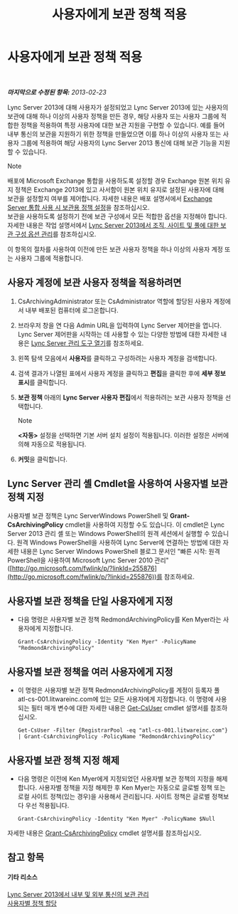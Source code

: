 ﻿---
title: 사용자에게 보관 정책 적용
TOCTitle: 사용자에게 보관 정책 적용
ms:assetid: 624a7d3e-389d-403a-97e5-f7bb17023ef3
ms:mtpsurl: https://technet.microsoft.com/ko-kr/library/Gg521004(v=OCS.15)
ms:contentKeyID: 49303820
ms.date: 08/24/2015
mtps_version: v=OCS.15
ms.translationtype: HT
---

# 사용자에게 보관 정책 적용

 

_**마지막으로 수정된 항목:** 2013-02-23_

Lync Server 2013에 대해 사용자가 설정되었고 Lync Server 2013에 있는 사용자의 보관에 대해 하나 이상의 사용자 정책을 만든 경우, 해당 사용자 또는 사용자 그룹에 적합한 정책을 적용하여 특정 사용자에 대한 보관 지원을 구현할 수 있습니다. 예를 들어 내부 통신의 보관을 지원하기 위한 정책을 만들었으면 이를 하나 이상의 사용자 또는 사용자 그룹에 적용하여 해당 사용자의 Lync Server 2013 통신에 대해 보관 기능을 지원할 수 있습니다.


> [!NOTE]
> 배포에 Microsoft Exchange 통합을 사용하도록 설정할 경우 Exchange 원본 위치 유지 정책은 Exchange 2013에 있고 사서함이 원본 위치 유지로 설정된 사용자에 대해 보관을 설정할지 여부를 제어합니다. 자세한 내용은 배포 설명서에서 <A href="lync-server-2013-setting-up-policies-for-archiving-when-using-exchange-server-integration.md">Exchange Server 통합 사용 시 보관용 정책 설정</A>을 참조하십시오.<BR>보관을 사용하도록 설정하기 전에 보관 구성에서 모든 적합한 옵션을 지정해야 합니다. 자세한 내용은 작업 설명서에서 <A href="lync-server-2013-managing-archiving-configuration-options-for-your-organization-sites-and-pools.md">Lync Server 2013에서 조직, 사이트 및 풀에 대한 보관 구성 옵션 관리</A>를 참조하십시오.



이 항목의 절차를 사용하여 이전에 만든 보관 사용자 정책을 하나 이상의 사용자 계정 또는 사용자 그룹에 적용합니다.

## 사용자 계정에 보관 사용자 정책을 적용하려면

1.  CsArchivingAdministrator 또는 CsAdministrator 역할에 할당된 사용자 계정에서 내부 배포된 컴퓨터에 로그온합니다.

2.  브라우저 창을 연 다음 Admin URL을 입력하여 Lync Server 제어판을 엽니다. Lync Server 제어판을 시작하는 데 사용할 수 있는 다양한 방법에 대한 자세한 내용은 [Lync Server 관리 도구 열기](lync-server-2013-open-lync-server-administrative-tools.md)를 참조하세요.

3.  왼쪽 탐색 모음에서 **사용자**를 클릭하고 구성하려는 사용자 계정을 검색합니다.

4.  검색 결과가 나열된 표에서 사용자 계정을 클릭하고 **편집**을 클릭한 후에 **세부 정보 표시**를 클릭합니다.

5.  **보관 정책** 아래의 **Lync Server 사용자 편집**에서 적용하려는 보관 사용자 정책을 선택합니다.
    

    > [!NOTE]
    > <STRONG>&lt;자동&gt;</STRONG> 설정을 선택하면 기본 서버 설치 설정이 적용됩니다. 이러한 설정은 서버에 의해 자동으로 적용됩니다.



6.  **커밋**을 클릭합니다.

## Lync Server 관리 셸 Cmdlet을 사용하여 사용자별 보관 정책 지정

사용자별 보관 정책은 Lync ServerWindows PowerShell 및 **Grant-CsArchivingPolicy** cmdlet을 사용하여 지정할 수도 있습니다. 이 cmdlet은 Lync Server 2013 관리 셸 또는 Windows PowerShell의 원격 세션에서 실행할 수 있습니다. 원격 Windows PowerShell을 사용하여 Lync Server에 연결하는 방법에 대한 자세한 내용은 Lync Server Windows PowerShell 블로그 문서인 "빠른 시작: 원격 PowerShell을 사용하여 Microsoft Lync Server 2010 관리"([http://go.microsoft.com/fwlink/p/?linkId=255876](http://go.microsoft.com/fwlink/p/?linkid=255876))를 참조하세요.

## 사용자별 보관 정책을 단일 사용자에게 지정

  - 다음 명령은 사용자별 보관 정책 RedmondArchivingPolicy를 Ken Myer라는 사용자에게 지정합니다.
    
        Grant-CsArchivingPolicy -Identity "Ken Myer" -PolicyName "RedmondArchivingPolicy"

## 사용자별 보관 정책을 여러 사용자에게 지정

  - 이 명령은 사용자별 보관 정책 RedmondArchivingPolicy를 계정이 등록자 풀 atl-cs-001.litwareinc.com에 있는 모든 사용자에게 지정합니다. 이 명령에 사용되는 필터 매개 변수에 대한 자세한 내용은 [Get-CsUser](https://docs.microsoft.com/en-us/powershell/module/skype/Get-CsUser) cmdlet 설명서를 참조하십시오.
    
        Get-CsUser -Filter {RegistrarPool -eq "atl-cs-001.litwareinc.com"} | Grant-CsArchivingPolicy -PolicyName "RedmondArchivingPolicy"

## 사용자별 보관 정책 지정 해제

  - 다음 명령은 이전에 Ken Myer에게 지정되었던 사용자별 보관 정책의 지정을 해제합니다. 사용자별 정책을 지정 해제한 후 Ken Myer는 자동으로 글로벌 정책 또는 로컬 사이트 정책(있는 경우)을 사용해서 관리됩니다. 사이트 정책은 글로벌 정책보다 우선 적용됩니다.
    
        Grant-CsArchivingPolicy -Identity "Ken Myer" -PolicyName $Null

자세한 내용은 [Grant-CsArchivingPolicy](grant-csarchivingpolicy.md) cmdlet 설명서를 참조하십시오.

## 참고 항목

#### 기타 리소스

[Lync Server 2013에서 내부 및 외부 통신의 보관 관리](lync-server-2013-managing-the-archiving-of-internal-and-external-communications.md)  
[사용자별 정책 할당](lync-server-2013-assigning-per-user-policies.md)

